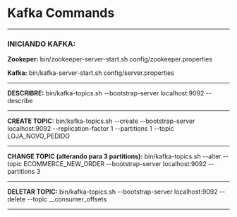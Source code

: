 # Kafka Commands

---

### INICIANDO KAFKA:
**Zookeper:**
bin/zookeeper-server-start.sh config/zookeeper.properties 

**Kafka:**
bin/kafka-server-start.sh config/server.properties 

---

**DESCRIBRE:**
bin/kafka-topics.sh --bootstrap-server localhost:9092 --describe

---

**CREATE TOPIC:**
bin/kafka-topics.sh --create --bootstrap-server localhost:9092 --replication-factor 1 --partitions 1 --topic LOJA_NOVO_PEDIDO

---

**CHANGE TOPIC (alterando para 3 partitions):**
bin/kafka-topics.sh --alter --topic ECOMMERCE_NEW_ORDER --bootstrap-server localhost:9092 --partitions 3

---

**DELETAR TOPIC:**
bin/kafka-topics.sh --bootstrap-server localhost:9092 --delete --topic __consumer_offsets

---
